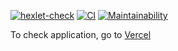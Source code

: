 [![hexlet-check](https://github.com/Boristhblade/frontend-project-lvl3/actions/workflows/hexlet-check.yml/badge.svg)](https://github.com/Boristhblade/frontend-project-lvl3/actions/workflows/hexlet-check.yml)
[![CI](https://github.com/Boristhblade/frontend-project-lvl3/actions/workflows/myWorkflow.yml/badge.svg)](https://github.com/Boristhblade/frontend-project-lvl3/actions/workflows/myWorkflow.yml)
[![Maintainability](https://api.codeclimate.com/v1/badges/90bb36fbbea129bc3e17/maintainability)](https://codeclimate.com/github/Boristhblade/frontend-project-lvl3/maintainability)


To check application, go to [Vercel](https://vercel.com/boristhblade/frontend-project-lvl3)
